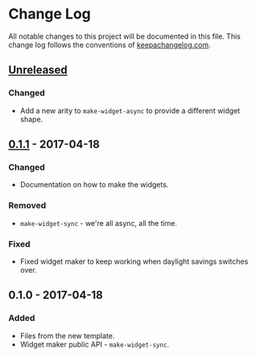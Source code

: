 # Change Log
All notable changes to this project will be documented in this file. This change log follows the conventions of [keepachangelog.com](http://keepachangelog.com/).

## [Unreleased]
### Changed
- Add a new arity to `make-widget-async` to provide a different widget shape.

## [0.1.1] - 2017-04-18
### Changed
- Documentation on how to make the widgets.

### Removed
- `make-widget-sync` - we're all async, all the time.

### Fixed
- Fixed widget maker to keep working when daylight savings switches over.

## 0.1.0 - 2017-04-18
### Added
- Files from the new template.
- Widget maker public API - `make-widget-sync`.

[Unreleased]: https://github.com/your-name/moebel-computing/compare/0.1.1...HEAD
[0.1.1]: https://github.com/your-name/moebel-computing/compare/0.1.0...0.1.1
